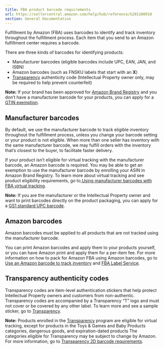 ```yaml
---
title: FBA product barcode requirements
url: https://sellercentral.amazon.com/help/hub/reference/G201100910
section: General Documentation
---
```


Fulfillment by Amazon (FBA) uses barcodes to identify and track inventory
throughout the fulfillment process. Each item that you send to an Amazon
fulfillment center requires a barcode.

There are three kinds of barcodes for identifying products:

  * Manufacturer barcodes (eligible barcodes include UPC, EAN, JAN, and ISBN)
  * Amazon barcodes (such as FNSKU labels that start with an **X**) 
  * [Transparency](https://brandservices.amazon.com/transparency) authenticity code (Intellectual Property owner only, may be required to help prevent counterfeit) 

**Note:** If your brand has been approved for [Amazon Brand
Registry](/gp/help/G202130410) and you don’t have a manufacturer barcode for
your products, you can apply for a [GTIN exemption](/gtinx/browser).

##  Manufacturer barcodes

By default, we use the manufacturer barcode to track eligible inventory
throughout the fulfillment process, unless you change your barcode setting or
your product is not eligible. When more than one seller has inventory with the
same manufacturer barcode, we may fulfill orders with the inventory that’s
closest to the buyer, to facilitate faster delivery.

If your product isn’t eligible for virtual tracking with the manufacturer
barcode, an Amazon barcode is required. You may be able to get an exemption to
use the manufacturer barcode by enrolling your ASIN in Amazon Brand Registry.
To learn more about virtual tracking and see product eligibility requirements,
go to,[Using manufacturer barcodes with FBA virtual
tracking](/gp/help/G200141480).

**Note:** If you are the manufacturer or the Intellectual Property owner and
want to print barcodes directly on the product packaging, you can apply for a
[GS1 standard UPC barcode](https://www.gs1.org/).

## Amazon barcodes

Amazon barcodes must be applied to all products that are not tracked using the
manufacturer barcode.

You can print Amazon barcodes and apply them to your products yourself, or you
can have Amazon print and apply them for a per-item fee. For more information
on how to pack for Amazon FBA using Amazon barcodes, go to [Use an Amazon
barcode to track inventory](/gp/help/G200141490) and [FBA Label
Service](/gp/help/G200483750).

## Transparency authenticity codes

Transparency codes are item-level authentication stickers that help protect
Intellectual Property owners and customers from non-authentic. Transparency
codes are accompanied by a Transparency “T” logo and must not cover or be
covered by any other label. To learn more and see a sample sticker, go to
[Transparency](https://brandservices.amazon.com/transparency).

**Note:** Products enrolled in the
[Transparency](https://brandservices.amazon.com/transparency) program are
eligible for virtual tracking, except for products in the Toys & Games and
Baby Products categories, dangerous goods, and expiration-dated products The
categories eligible for Transparency may be subject to change by Amazon. For
more information, go to [Transparency 2D barcode
requirements](/gp/help/G202008510).

